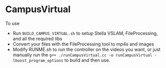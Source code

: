 # CampusVirtual

To use

- Run `BUILD_CAMPUS_VIRTUAL.sh` to setup Stella VSLAM, FileProcessing, and all the required libs
- Convert your files with the FileProcessing tool to mp4s and images
- Modify RUNME.sh to run the controller on the videos you want, or just manually run the `g++ ./runCampusVirtual.cc -o runCampusVirtual -lboost_program_options` to build and then use.
